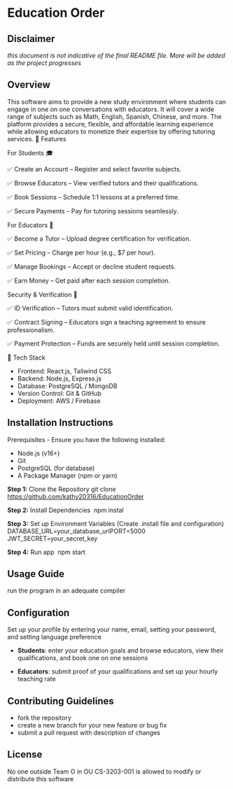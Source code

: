 # Education Order 

## Disclaimer
_this document is not indicative of the final README file. More will be added as the project progresses_

## Overview
This software aims to provide a new study environment  where students can engage in one on one conversations with educators. It will cover a wide range of subjects such as Math, English, Spanish, Chinese, and more. The platform provides a secure, flexible, and affordable learning experience while allowing educators to monetize their expertise by offering tutoring services.
🚀 Features​

For Students 🎓​

✅ Create an Account – Register and select favorite subjects.​

✅ Browse Educators – View verified tutors and their qualifications.​

✅ Book Sessions – Schedule 1:1 lessons at a preferred time.​

✅ Secure Payments – Pay for tutoring sessions seamlessly.​

For Educators 🏫​

✅ Become a Tutor – Upload degree certification for verification.​

✅ Set Pricing – Charge per hour (e.g., $7 per hour).​

✅ Manage Bookings – Accept or decline student requests.​

✅ Earn Money – Get paid after each session completion.​

Security & Verification 🔐​​

✅ ID Verification – Tutors must submit valid identification.​​

✅ Contract Signing – Educators sign a teaching agreement to ensure professionalism.​​

✅ Payment Protection – Funds are securely held until session completion.​​

🔧 Tech Stack​​
- Frontend: React.js, Tailwind CSS​​
- Backend: Node.js, Express.js​​
- Database: PostgreSQL / MongoDB​​
- Version Control: Git & GitHub​​
- Deployment: AWS / Firebase​​

## Installation Instructions
Prerequisites​​ - Ensure you have the following installed:​​
- Node.js (v16+)​​
- Git​​
- PostgreSQL (for database)​​
- A Package Manager (npm or yarn)​​

**Step 1:** Clone the Repository​​
git clone https://github.com/kathy20316/EducationOrder

**Step 2:** Install Dependencies ​
npm instal​

**Step 3:** Set up Environment Variables (Create .install file and configuration)​
DATABASE_URL=your_database_url​
PORT=5000​
JWT_SECRET=your_secret_key​

**Step 4:** Run app ​
npm start ​

## Usage Guide
run the program in an adequate compiler

## Configuration
Set up your profile by entering your name, email, setting your password, and setting language preference

- **Students**: enter your education goals and browse educators, view their qualifications, and book one on one sessions

- **Educators**: submit proof of your qualifications and set up your hourly teaching rate

## Contributing Guidelines
- fork the repository
- create a new branch for your new feature or bug fix
- submit a pull request with description of changes

## License
No one outside Team O in OU CS-3203-001 is allowed to modify or distribute this software
